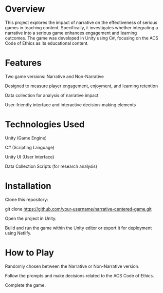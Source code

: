 # Overview

This project explores the impact of narrative on the effectiveness of serious games in teaching content. Specifically, it investigates whether integrating a narrative into a serious game enhances engagement and learning outcomes. The game was developed in Unity using C#, focusing on the ACS Code of Ethics as its educational content.

# Features

Two game versions: Narrative and Non-Narrative

Designed to measure player engagement, enjoyment, and learning retention

Data collection for analysis of narrative impact

User-friendly interface and interactive decision-making elements

# Technologies Used

Unity (Game Engine)

C# (Scripting Language)

Unity UI (User Interface)

Data Collection Scripts (for research analysis)

# Installation

Clone this repository:

git clone https://github.com/your-username/narrative-centered-game.git

Open the project in Unity.

Build and run the game within the Unity editor or export it for deployment using Netlify.

# How to Play

Randomly chosen between the Narrative or Non-Narrative version.

Follow the prompts and make decisions related to the ACS Code of Ethics.

Complete the game.
